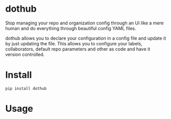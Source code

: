 # dothub
Stop managing your repo and organization config through an UI like a mere human
and do everything through beautiful config YAML files.

dothub allows you to declare your configuration in a config file and update it by
just updating the file. This allows you to configure your labels, collaborators,
default repo parameters and other as code and have it version controlled.

# Install
```pip install dothub```

# Usage
